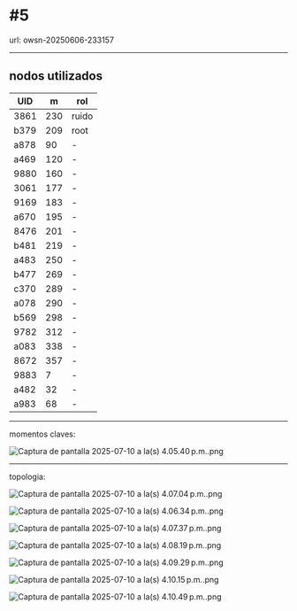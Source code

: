 # #5

url: owsn-20250606-233157

---

## nodos utilizados

| UID | m | rol |
| --- | --- | --- |
| 3861 | 230 | ruido |
| b379 | 209 | root |
| a878 | 90 | - |
| a469 | 120 | - |
| 9880 | 160 | - |
| 3061 | 177 | - |
| 9169 | 183 | - |
| a670 | 195 | - |
| 8476 | 201 | - |
| b481 | 219 | - |
| a483 | 250 | - |
| b477 | 269 | - |
| c370 | 289 | - |
| a078 | 290 | - |
| b569 | 298 | - |
| 9782 | 312 | - |
| a083 | 338 | - |
| 8672 | 357 | - |
| 9883 | 7 | - |
| a482 | 32 | - |
| a983 | 68 | - |

---

momentos claves:

![Captura de pantalla 2025-07-10 a la(s) 4.05.40 p.m..png](#5%2022814b98438780b1af5ef47576f5f1a5/Captura_de_pantalla_2025-07-10_a_la(s)_4.05.40_p.m..png)

---

topologia:

![Captura de pantalla 2025-07-10 a la(s) 4.07.04 p.m..png](#5%2022814b98438780b1af5ef47576f5f1a5/Captura_de_pantalla_2025-07-10_a_la(s)_4.07.04_p.m..png)

![Captura de pantalla 2025-07-10 a la(s) 4.06.34 p.m..png](#5%2022814b98438780b1af5ef47576f5f1a5/Captura_de_pantalla_2025-07-10_a_la(s)_4.06.34_p.m..png)

![Captura de pantalla 2025-07-10 a la(s) 4.07.37 p.m..png](#5%2022814b98438780b1af5ef47576f5f1a5/Captura_de_pantalla_2025-07-10_a_la(s)_4.07.37_p.m..png)

![Captura de pantalla 2025-07-10 a la(s) 4.08.19 p.m..png](#5%2022814b98438780b1af5ef47576f5f1a5/Captura_de_pantalla_2025-07-10_a_la(s)_4.08.19_p.m..png)

![Captura de pantalla 2025-07-10 a la(s) 4.09.29 p.m..png](#5%2022814b98438780b1af5ef47576f5f1a5/Captura_de_pantalla_2025-07-10_a_la(s)_4.09.29_p.m..png)

![Captura de pantalla 2025-07-10 a la(s) 4.10.15 p.m..png](#5%2022814b98438780b1af5ef47576f5f1a5/Captura_de_pantalla_2025-07-10_a_la(s)_4.10.15_p.m..png)

![Captura de pantalla 2025-07-10 a la(s) 4.10.49 p.m..png](#5%2022814b98438780b1af5ef47576f5f1a5/Captura_de_pantalla_2025-07-10_a_la(s)_4.10.49_p.m..png)